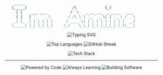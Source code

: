 
```bash 
    _____                                     
   |_____|                     /\             (_)
     | |    ___ ___           /  \   _ __ ___  _ _ __   ___
     | |   | '_ ` _ \        / /\ \ | '_ ` _ \| | '_ \ / _ \
    _| |_  | | | | | |      / ____ \| | | | | | | | | |  __/
   |_____| |_| |_| |_|     /_/    \_\_| |_| |_|_|_| |_|\___|
 ```
<div align="center">
<p align="center">
  <img src="https://readme-typing-svg.herokuapp.com?font=Fira+Code&weight=500&size=22&pause=1000&color=00FF00&center=true&vCenter=true&width=435&lines=Full+Stack+Developer;Code+Enthusiast;Problem+Solver;Always+Learning" alt="Typing SVG" />
</p>

<p align="center"> 
  <img src="https://github-readme-stats.vercel.app/api/top-langs/?username=amnabbouti&langs_count=8&layout=compact&theme=radical&hide_border=true&title_color=00ff00&text_color=ffffff&bg_color=0d1117&border_radius=15" alt="Top Languages"/> 
  <img src="https://github-readme-streak-stats.herokuapp.com/?user=amnabbouti&theme=radical&hide_border=true&background=0d1117&stroke=00ff00&ring=00ff00&fire=ff6b6b&currStreakLabel=00ff00"" alt="GitHub Streak" /> 
</p> 

<p align="center">
  <img src="https://skillicons.dev/icons?i=python,js,react,nodejs,docker,git,vscode,linux&theme=dark" alt="Tech Stack" />
</p>

---

<p align="center">
  <img src="https://img.shields.io/badge/_Powered_by-Code-00ff00?style=for-the-badge&logo=codeforces&logoColor=white&labelColor=0d1117&color=00ff00" alt="Powered by Code"/>
  <img src="https://img.shields.io/badge/_Always-Learning-ff6b6b?style=for-the-badge&logo=bookstack&logoColor=white&labelColor=0d1117&color=ff6b6b" alt="Always Learning"/>
  <img src="https://img.shields.io/badge/_Building-Software-ffd700?style=for-the-badge&logo=rocket&logoColor=white&labelColor=0d1117&color=ffd700" alt="Building Software"/>
</p>

</div>

<!--
**amnabbouti/amnabbouti** is a ✨ _special_ ✨ repository because its `README.md` (this file) appears on your GitHub profile.

Here are some ideas to get you started:

- 🔭 I’m currently working on ...
- 🌱 I’m currently learning ...
- 👯 I’m looking to collaborate on ...
- 🤔 I’m looking for help with ...
- 💬 Ask me about ...
- 📫 How to reach me: ...
- 😄 Pronouns: ...
- ⚡ Fun fact: ...
-->
